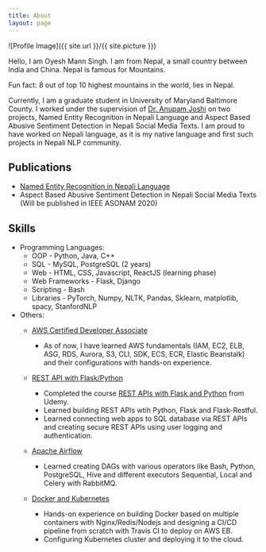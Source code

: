 ```yaml
---
title: About
layout: page
---
```

![Profile Image]({{ site.url }}/{{ site.picture }})

Hello, I am Oyesh Mann Singh. I am from Nepal, a small country between India and China. Nepal is famous for Mountains.


Fun fact: 8 out of top 10 highest mountains in the world, lies in Nepal.


Currently, I am a graduate student in University of Maryland Baltimore County. I worked under the supervision of [Dr. Anupam Joshi](https://www.csee.umbc.edu/~joshi) on two projects, Named Entity Recognition in Nepali Language and Aspect Based Abusive Sentiment Detection in Nepali Social Media Texts. I am proud to have worked on Nepali language, as it is my native language and first such projects in Nepali NLP community.
</p>

## Publications
- [Named Entity Recognition in Nepali Language](https://ieeexplore.ieee.org/document/8998477)
- Aspect Based Abusive Sentiment Detection in Nepali Social Media Texts (Will be published in IEEE ASONAM 2020)

## Skills

- Programming Languages:
    * OOP - Python, Java, C++
    * SQL - MySQL, PostgreSQL (2 years)
    * Web - HTML, CSS, Javascript, ReactJS (learning phase)
    * Web Frameworks - Flask, Django
    * Scripting - Bash
    * Libraries - PyTorch, Numpy, NLTK, Pandas, Sklearn, matplotlib, spacy, StanfordNLP
- Others:
    * [AWS Certified Developer Associate](https://www.udemy.com/course/aws-certified-developer-associate-dva-c01/)
        * As of now, I have learned AWS fundamentals (IAM, EC2, ELB, ASG, RDS, Aurora, S3, CLI, SDK, ECS, ECR, Elastic Beanstalk) and their configurations with hands-on experience.

    * [REST API with Flask/Python](https://github.com/oya163/rest_api_practice)
        * Completed the course
        [REST APIs with Flask and Python](https://www.udemy.com/course/rest-api-flask-and-python/) from Udemy.
        * Learned building REST APIs wtih Python, Flask and Flask-Restful.
        * Learned connecting web apps to SQL database via REST APIs and creating secure REST APIs using user logging and authentication.

    * [Apache Airflow](https://www.udemy.com/course/the-complete-hands-on-course-to-master-apache-airflow/#overview)
        * Learned creating DAGs with various operators like Bash, Python, PostgreSQL, Hive and different executors Sequential, Local and Celery with RabbitMQ.

    * [Docker and Kubernetes](https://github.com/oya163/docker-react)
        * Hands-on experience on building Docker based on multiple containers with Nginx/Redis/Nodejs and designing a CI/CD pipeline from scratch with Travis CI to deploy on AWS EB.
        * Configuring Kubernetes cluster and deploying it to the cloud.     
